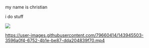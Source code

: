 my name is christian

i do stuff

<a href="https://discord.com/users/226447651917266944"><img align="center" src="https://lanyard-profile-readme.vercel.app/api/226447651917266944?theme=dark&bg=161b22&animated=false&borderRadius=5px"/></a>

https://user-images.githubusercontent.com/79660414/143945503-3596a0f4-6752-4b1e-be87-dda204839f70.mp4

